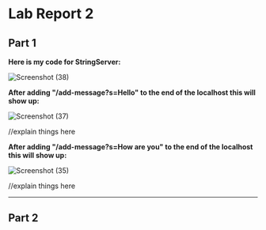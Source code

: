 # Lab Report 2

## Part 1

**Here is my code for StringServer:**

![Screenshot (38)](https://user-images.githubusercontent.com/103862450/215586307-cb148d5c-83db-4fdc-94f4-9165636043a0.png)

**After adding "/add-message?s=Hello" to the end of the localhost this will show up:**

![Screenshot (37)](https://user-images.githubusercontent.com/103862450/215585355-b991c462-e6f9-46e3-a1b8-8ceb63142c40.png)

//explain things here


**After adding "/add-message?s=How are you" to the end of the localhost this will show up:**

![Screenshot (35)](https://user-images.githubusercontent.com/103862450/215585494-a0eebe34-b4cc-4309-81f9-b4f9e1cee415.png)

//explain things here

---

## Part 2

